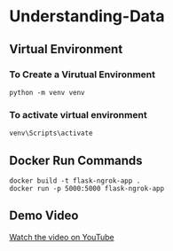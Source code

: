 # Understanding-Data

## Virtual Environment
### To Create a Virutual Environment
```
python -m venv venv
```  
### To activate virtual environment
```
venv\Scripts\activate
```    

## Docker Run Commands
```
docker build -t flask-ngrok-app .
docker run -p 5000:5000 flask-ngrok-app
```

## Demo Video
[Watch the video on YouTube]([https://www.youtube.com/watch?v=VIDEO_ID](https://youtu.be/ZG5VPmkSuqM))
